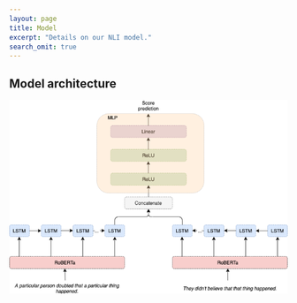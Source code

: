 ```yaml
---
layout: page
title: Model
excerpt: "Details on our NLI model."
search_omit: true
---
```


## Model architecture

![model architecture](/assets/images/model.png)